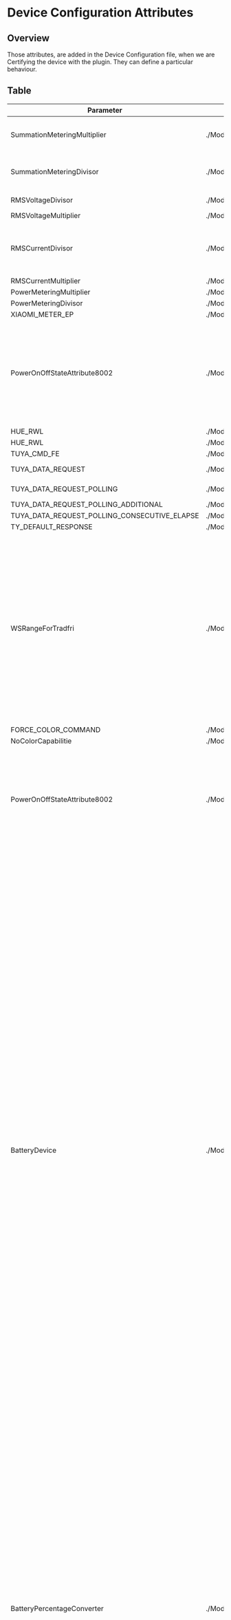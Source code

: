 # Device Configuration Attributes

## Overview

Those attributes, are added in the Device Configuration file, when we are Certifying the device with the plugin.
They can define a particular behaviour.


## Table


| Parameter                        | File where it is found                        | JSON Usage File(s)                     |
|-----------------------------------|-----------------------------------------------|----------------------------------------|
| SummationMeteringMultiplier       | ./Modules/lumi.py | lumi.plug.maeu01, ZiPulses, TS000F-Power, TS011F-2gang-plug, TS011F-plug-Elivco, TS011F-plug, TS011F-with_threshold, TS0121, TS011F-din |
| SummationMeteringDivisor          | ./Modules/lumi.py | lumi.plug.maeu01, ZiPulses, TS000F-Power, TS011F-2gang-plug, TS011F-plug-Elivco, TS011F-plug, TS011F-with_threshold, TS0121, TS011F-din |
| RMSVoltageDivisor                 | ./Modules/lumi.py | SPLZB-131, SPLZB-132, lumi.plug.maeu01, outletv4 |
| RMSVoltageMultiplier              | ./Modules/lumi.py | Not Used |
| RMSCurrentDivisor                 | ./Modules/lumi.py | SPLZB-131, SP 120, lumi.plug.maeu01, SOCKETOUTLET2, SOCKETOUTLET1, TS000F-Power, TS011F-2gang-plug, TS011F-plug-Elivco, TS011F-plug, TS011F-with_threshold, TS0121, TS011F-din |
| RMSCurrentMultiplier              | ./Modules/lumi.py | Not Used |
| PowerMeteringMultiplier           | ./Modules/lumi.py | Not Used |
| PowerMeteringDivisor              | ./Modules/lumi.py | SOCKETOUTLET2, SOCKETOUTLET1 |
| XIAOMI_METER_EP                   | ./Modules/lumi.py | lumi.plug.maeu01 |
| PowerOnOffStateAttribute8002      | ./Modules/onoff_settings.py | TS0001, TS0002, TS0002_relay_switch, TS0003_relay_switch, TS0004-_TZ3000_excgg5kb, TS0004-_TZ3000_u3oupgdy, TS0004-relay_switch, TS0004, TS000F-Power, TS000F-TYZGTH4CH-D1RF, TS000F, TS0012, TS0013, TS0115, TS011F-2Gang-switches, TS011F-multiprise, TS011F-plug-Elivco, TS011F-plug, TS011F-with_threshold, TS0121, TS011F-din, TS0012-manufs, TS0013-manufs, TS0011-manufs |
| HUE_RWL                           | ./Modules/philips.py | RWL021, RWL022 |
| HUE_RWL                           | ./Modules/philips.py | RWL021, RWL022 |
| TUYA_CMD_FE                       | ./Modules/tuya.py | Not Used |
| TUYA_DATA_REQUEST                 | ./Modules/tuya.py | TS0601-BAB-1413Pro-E, TS0601-BLE-YL01, TS0601-ME168 |
| TUYA_DATA_REQUEST_POLLING         | ./Modules/tuya.py | TS0601-BAB-1413Pro-E, TS0601-BLE-YL01, TS0601-ME168 |
| TUYA_DATA_REQUEST_POLLING_ADDITIONAL | ./Modules/tuya.py | Not Used |
| TUYA_DATA_REQUEST_POLLING_CONSECUTIVE_ELAPSE | ./Modules/tuya.py | Not Used |
| TY_DEFAULT_RESPONSE               | ./Modules/tuya.py | TS0601-BLE-YL01 |
| WSRangeForTradfri                 | ./Modules/actuators.py | FLOALT panel WS 30x90, FLOALT panel WS 60x60, TRADFRI bulb E12 WS opal 400lm, TRADFRI bulb E14 WS 470lm, TRADFRI bulb E14 WS opal 400lm, TRADFRI bulb E14 WS opal 600lm, TRADFRI bulb E26 WS clear 950lm, TRADFRI bulb E26 WS opal 980lm, TRADFRI bulb E27 W opal 470lm, TRADFRI bulb E27 WS clear 806lm, TRADFRI bulb E27 WS clear 950lm, TRADFRI bulb E27 WS globe 1055lm, TRADFRI bulb E27 WS opal 1000lm, TRADFRI bulb E27 WS opal 950lm, TRADFRI bulb E27 WS opal 980lm, TRADFRI bulb E27 opal 470lm, TRADFRI bulb GU10 WS 345lm, TRADFRI bulb GU10 WS 400lm, TRADFRIbulbE14WScandleopal470lm, TRADFRIbulbE14WSglobeopal470lm, TRADFRIbulbE27WSglobeopal1055lm, TRADFRIbulbGU10WS345lm, TRADFRIbulbT120E27WSopal470lm, TRADFRI bulb E14 WS globe 470lm |
| FORCE_COLOR_COMMAND               | ./Modules/actuators.py | TS0505A-HueSaturation |
| NoColorCapabilitie                | ./Modules/actuators.py | Not Used |
| PowerOnOffStateAttribute8002      | ./Modules/basicOutputs.py | TS0001, TS0002, TS0002_relay_switch, TS0003_relay_switch, TS0004-_TZ3000_excgg5kb, TS0004-_TZ3000_u3oupgdy, TS0004-relay_switch, TS0004, TS000F-Power, TS000F-TYZGTH4CH-D1RF, TS000F, TS0012, TS0013, TS0115, TS011F-2Gang-switches, TS011F-multiprise, TS011F-plug-Elivco, TS011F-plug, TS011F-with_threshold, TS0121, TS011F-din, TS0012-manufs, TS0013-manufs, TS0011-manufs |
| BatteryDevice                     | ./Modules/batterieManagement.py | LDSENK08, LDSENK10, AV201024A, AV201029A, CDWS312, CMS323, CTHS317ET, LYWSD03MMC, V3-BTZB, AQSZB-110, SPZB0001, COSensor-EF-3.0, COSensor-EM, COSensor-N, DoorBell-EF-3.0, GASSensor-EF-3.0, RC-EF-3.0, SMOK_V16, SMOK_YDLV10, SRHMP-I1, SceneSwitch-EM-3.0, SmokeSensor-EF-3.0, SmokeSensor-EM, SmokeSensor-N-3.0, SmokeSensor-N, TS0216, WarningDevice-EF-3.0, WarningDevice, FYRTUR block-out roller blind, KADRILJ roller blind, PARASOLL DoorWindow Sensor, TRADFRI motion sensor, TRADFRI openclose remote, 3AFE140103020000, 3AFE14010402000D, 3AFE170100510001, 3AFE220103020000, 3AFE28010402000D, lumi.airmonitor.acn01, lumi.curtain.acn002, lumi.light.aqcn02, lumi.remote.acn003, lumi.remote.acn004, lumi.remote.b186acn01, lumi.remote.b186acn02, lumi.remote.b1acn01, lumi.remote.b286acn01, lumi.remote.b286acn02, lumi.remote.b286opcn01-bulb, lumi.remote.b286opcn01, lumi.remote.b28ac1, lumi.remote.b486opcn01-bulb, lumi.remote.b486opcn01, lumi.remote.b686opcn01-bulb, lumi.remote.b686opcn01, lumi.sen_ill.agl01, lumi.sen_ill.mgl01, lumi.sensor_ht.agl02, Remote motion sensor, Remote switch Wake up Sleep, Remote switch, Remote toggle switch, TRV-4-1-00, STPH-4-1-00, 50938c4c3c0b4049923cd5afbc151bde, 898ca74409a740b28d5841661e72268d, VMS_ADUROLIGHT, DWS312-E, DWS312, PIR313-E, PIR313, PIR323-A, PIR323-PTH, PIR323, THS317-ET, RWL021, RWL022, SML001, SML002, SML003, SML004, EH-ZB-BMS, EH-ZB-RTS, EH-ZB-VACT, 66666-motion, 66666-temphumi, 66666, DS01, MS01, SNZB-01P, SNZB-02, SNZB-02D, SNZB-02P, SNZB-03P, SNZB-04P, SNZB-06P, TH01, TRVZB, WB-01, WB01, HK-SENSOR-4IN1-A, RH3001, RH3040, RH3052, TS0041, TS0043, TS0044, TS004F-_TZ3000_xabckq1v, TS004F, TS0201-Temp-Humi-10, TS0201-Temp-Humi-IH-K009, TS0201-_TZ3000_mxzo5rhf, TS0201-_TZ3000_qaaysllp, TS0201, TS0202-WHD02, TS0202-_TZ3210_jijr1sss, TS0202, TS0203, TS0205, TS0207-rain-detector, TS0207-waterleak, TS0212, TS0219, TS0222, TS0601-BLE-YL01, TS0601-Luminance-Door, TS0601-SZ-T04, TS0601-Solar-Siren, TS0601-_TZE200_t1blo2bj, TS0601-motion, TS0601-sirene2, TS0601-soil-sensor, TS0601-temphumi-2, TS0601-temphumi, TS0601-temphumix10, TY0201, TY0202 |
| BatteryPercentageConverter        | ./Modules/batterieManagement.py | LDSENK08, LDSENK10, CDWS312, CMS323, CTHS317ET, V3-BTZB, eT093WRG, eT093WRO, eTRV0100, SPZB0001, COSensor-EF-3.0, COSensor-EM, COSensor-N, DoorBell-EF-3.0, HS3AQ-EFA-3.0, RC-EF-3.0, SMOK_V16, SRHMP-I1, SceneSwitch-EM-3.0, SmokeSensor-EM, SmokeSensor-N, TS0216, WarningDevice-EF-3.0, WarningDevice, FYRTUR block-out roller blind, KADRILJ roller blind, TRADFRI openclose remote, ZiPulses, TRV-4-1-00, STPH-4-1-00, 50938c4c3c0b4049923cd5afbc151bde, 898ca74409a740b28d5841661e72268d, VMS_ADUROLIGHT, DWS312-E, DWS312, PIR313-E, PIR313, PIR323-A, PIR323-PTH, PIR323, THS317-ET, RWL021, RWL022, SML001, SML002, SML003, SML004, CCT592011_AS, 66666-motion, 66666-temphumi, 66666, DS01, MS01, SNZB-01P, SNZB-02, SNZB-02D, SNZB-02P, SNZB-03P, SNZB-04P, SNZB-06P, TH01, TRVZB, WB-01, WB01, HK-SENSOR-4IN1-A, RH3001, RH3040, RH3052, TS0041, TS0043, TS0044, TS004F-_TZ3000_xabckq1v, TS004F, TS0201-Temp-Humi-10, TS0201-Temp-Humi-IH-K009, TS0201-_TZ3000_mxzo5rhf, TS0201-_TZ3000_qaaysllp, TS0201, TS0202-WHD02, TS0202-_TZ3210_jijr1sss, TS0202, TS0203, TS0205, TS0207-rain-detector, TS0207-waterleak, TS0212, TS0219, TS0222, TS0601-Luminance-Door, TS0601-temphumi-2, TY0201, TY0202 |
| MaxBatteryVoltage                 | ./Modules/batterieManagement.py | EH-ZB-BMS, EH-ZB-RTS, EH-ZB-VACT |
| MinBatteryVoltage                 | ./Modules/batterieManagement.py | EH-ZB-BMS, EH-ZB-RTS, EH-ZB-VACT |
| PollingEnabled                    | ./Modules/heartbeat.py | MWA1-TIC-historique-mono-base, MWA1-TIC-historique-mono-ejp, MWA1-TIC-historique-mono-hchp, MWA1-TIC-historique-mono-tempo, MWA1-TIC-standard-mono-base, MWA1-TIC, V3-BTZB, RV001, eT093WRG, eT093WRO, eTRV0100, SPZB0001, TICMeter-historique-mono-base, TICMeter-historique-mono-tempo, TICMeter, TICMeter-standard-mono-base, TICMeter-historique-tri-hchp, TICMeter-historique-tri-tempo, TICMeter-historique-mono-hchp, TICMeter-historique-tri-base, ZLinky_TIC-historique-mono, ZLinky_TIC-historique-tri, ZLinky_TIC-standard-mono-prod, ZLinky_TIC-standard-tri-prod, ZLinky_TIC-standard-tri, ZLinky_TIC, ZLinky_TIC-standard-mono, TRV-4-1-00, EH-ZB-RTS, EH-ZB-VACT, TS0201-_TZ3000_qaaysllp, TS0601-BAB-1413Pro-E, TS0601-BLE-YL01, TS0601-eTRV5, TS0601-eTRV6, TS0601-eTRV7, TS0601-ME168 |
| FC01_FUNCTIONALITIES              | ./Modules/legrand_netatmo.py | Dimmer switch wo neutral, Dimmer switch wo neutral evo |
| CreateWidgetDomoticz              | ./Modules/pairingProcess.py | WG001-Z01, TRADFRI Signal Repeater, 122-120-12-2, MAI-ZTS, Telecommande-Profalux, DONGLE-E_R, TS0207-extender |
| TUYA_REGISTRATION                 | ./Modules/pairingProcess.py | TS011F-with_threshold, TS0224, TS0505A-HueSaturation, TS0601-BAB-1413Pro-E, TS0601-BLE-YL01, TS0601-Moes-Curtain, TS0601-PC311-Z-TY, TS0601-PC321-Z-TY, TS0601-PJ-1203A, TS0601-Ronelabs-SEM101, TS0601-Ronelabs-SEM301, TS0601-Smart-Energy-1P+N, TS0601-Solar-Siren, TS0601-XOCA-DAC2161C, TS0601-mWave-radar, TS0601-radar, TS0601-temphumi, TS0601-temphumix10, TS110E-SMD-02Z, TS0601-Clamp-Meter, TS0601-ME168, TS0601-ZBN-J-63 |
| TUYA_RESET_CMD                    | ./Modules/pairingProcess.py | TS0601-BLE-YL01 |
| TUYA_DATA_REQUEST_POLLING         | ./Modules/pairingProcess.py | TS0601-BAB-1413Pro-E, TS0601-BLE-YL01, TS0601-ME168 |
| TUYA_MAGIC_READ_ATTRIBUTES        | ./Modules/pairingProcess.py | TS0502B, TS0601-BLE-YL01, TS0601-Moes-Curtain, GL-SD-003P |
| TuyaCommandF0                     | ./Modules/pairingProcess.py | TS0505A-HueSaturation |
| LightingColorControl              | ./Modules/pairingProcess.py | TS0505A |
| DisableOnOffPolling               | ./Modules/readAttributes.py | TS110E-SMD-02Z |
| DisableOnOffPolling               | ./Modules/readAttributes.py | TS110E-SMD-02Z |
| DisableLevelControlPolling        | ./Modules/readAttributes.py | TS110E-SMD-02Z |
| DisableLevelControlPolling        | ./Modules/readAttributes.py | TS110E-SMD-02Z |
| MainPoweredDevice                 | ./Modules/tools.py | lumi.light.aqcn02, lumi.switch.l0agl1, TS0011, TS0011-manufs |
| BatteryPoweredDevice              | ./Modules/tools.py | Remote Control N2, lumi.airmonitor.acn01, lumi.curtain.acn002, lumi.sen_ill.agl01, lumi.sen_ill.mgl01 |
| BatteryPoweredDevice              | ./Modules/tools.py | Remote Control N2, lumi.airmonitor.acn01, lumi.curtain.acn002, lumi.sen_ill.agl01, lumi.sen_ill.mgl01 |
| MainPoweredDevice                 | ./Modules/tools.py | lumi.light.aqcn02, lumi.switch.l0agl1, TS0011, TS0011-manufs |
| attribute                         | ./Modules/tools.py | Not Used |
| RELY_ON_EVAL_EXP                  | ./Modules/tuyaTS0601.py | TS0601-PC311-Z-TY, TS0601-PC321-Z-TY |
| TWO_COMPLEMENT_TST                | ./Modules/tuyaTS0601.py | TS0601-PC311-Z-TY, TS0601-PC321-Z-TY, TS0601-Ronelabs-SEM101, TS0601-Ronelabs-SEM301 |
| TWO_COMPLEMENT_VAL                | ./Modules/tuyaTS0601.py | TS0601-PC311-Z-TY, TS0601-PC321-Z-TY, TS0601-Ronelabs-SEM101, TS0601-Ronelabs-SEM301 |
| MeteringUnit                      | ./Modules/zclClusterHelpers.py | ZiPulses, TS000F-Power, TS011F-2gang-plug, TS011F-plug-Elivco, TS011F-plug, TS011F-with_threshold, TS0121, TS011F-din |
| PowerMeteringMultiplier           | ./Modules/zclClusterHelpers.py | Not Used |
| PowerMeteringDivisor              | ./Modules/zclClusterHelpers.py | SOCKETOUTLET2, SOCKETOUTLET1 |
| SummationMeteringMultiplier       | ./Modules/zclClusterHelpers.py | lumi.plug.maeu01, ZiPulses, TS000F-Power, TS011F-2gang-plug, TS011F-plug-Elivco, TS011F-plug, TS011F-with_threshold, TS0121, TS011F-din |
| SummationMeteringDivisor          | ./Modules/zclClusterHelpers.py | lumi.plug.maeu01, ZiPulses, TS000F-Power, TS011F-2gang-plug, TS011F-plug-Elivco, TS011F-plug, TS011F-with_threshold, TS0121, TS011F-din |
| custom_divisor_key                | ./Modules/zclClusterHelpers.py | Not Used |
| IgnoreWindowsCoverringValue50     | ./Modules/zclClusterHelpers.py | TS0302 |
| WindowsCoverringInverted          | ./Modules/zclClusterHelpers.py | 1GANGSHUTTER1, TS0302 |
| StandardZigbeeCommand             | ./Modules/command.py | TS000F-TYZGTH4CH-D1RF |
| MoveWithOnOff                     | ./Modules/command.py | GL-SD-003P |
| StandardZigbeeCommand             | ./Modules/command.py | TS000F-TYZGTH4CH-D1RF |
| MoveWithOnOff                     | ./Modules/command.py | GL-SD-003P |
| MoveWithOnOff                     | ./Modules/command.py | GL-SD-003P |
| ForceSwitchOnformoveToLevel       | ./Modules/command.py | TS110E-SMD-02Z |
| MoveWithOnOff                     | ./Modules/command.py | GL-SD-003P |
| READ_ATTRIBUTE_AFTER_COMMAND      | ./Modules/command.py | TS0601-BAB-1413Pro-E, TS0601-ME168 |
| READ_ATTRIBUTE_AFTER_COMMAND      | ./Modules/command.py | TS0601-BAB-1413Pro-E, TS0601-ME168 |
| READ_ATTRIBUTE_AFTER_COMMAND      | ./Modules/command.py | TS0601-BAB-1413Pro-E, TS0601-ME168 |
| AllowSwitchLvlControl             | ./Modules/domoCreate.py | GL-SD-003P |
| DoNotOverWriteOptions             | ./Modules/domoMaj.py | TS0601-PC321-Z-TY |
| XIAOMI_POWER_EP                   | ./Modules/readClusters.py | lumi.plug.maeu01 |
| Aqara_Buton_3                     | ./Modules/readClusters.py | lumi.remote.acn004 |
| IASAlarmMerge                     | ./Modules/readClusters.py | aeotec-button, aeotec-water, TS0215A-sos |
| HUE_RWL                           | ./Modules/readClusters.py | RWL021, RWL022 |
| HeimanDoorBellButton              | ./Z4D_decoders/z4d_decoder_IAS.py | DoorBell-EF-3.0 |
| DisableTamper                     | ./Z4D_decoders/z4d_decoder_IAS.py | PIR313-E, PIR313, SNZB-04P |
| IASAlarmMerge                     | ./Z4D_decoders/z4d_decoder_IAS.py | aeotec-button, aeotec-water, TS0215A-sos |
| DO_NOT_READ_ATTRIBUTE_RSP_CLUSTER_0006 | ./Z4D_decoders/z4d_decoder_Read_Attribute_Rsp.py | TS0505A-HueSaturation |
| REMOTE_SCENE_MAPPING              | ./Z4D_decoders/z4d_decoder_Remotes.py | SNZB-01P |
| HUE_RWL                           | ./Z4D_decoders/z4d_decoder_Remotes.py | RWL021, RWL022 |
| REMOTE_SCENE_MAPPING              | ./Z4D_decoders/z4d_decoder_Remotes.py | SNZB-01P |
| TUYA_REMOTE                       | ./Z4D_decoders/z4d_decoder_Remotes.py | TS0041, TS0042, TS0043, TS0044, TS0046, TS004F-_TZ3000_xabckq1v, TS004F |
| HUE_RWL                           | ./Z4D_decoders/z4d_decoder_Remotes.py | RWL021, RWL022 |
| REMOTE_SCENE_MAPPING              | ./Z4D_decoders/z4d_decoder_Remotes.py | SNZB-01P |
| enableZclDuplicatecheck           | ./Zigbee/zclDecoders.py | Not Used |